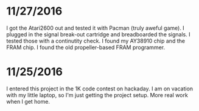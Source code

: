 # 11/27/2016

I got the Atari2600 out and tested it with Pacman (truly aweful game). I plugged in the signal break-out cartridge and breadboarded the signals. I tested those with a continutity check. I found my AY38910 chip and the FRAM chip. I found the old propeller-based FRAM programmer.

# 11/25/2016

I entered this project in the 1K code contest on hackaday. I am on vacation with my little laptop, so I'm just getting the project setup. More real work when I get home.